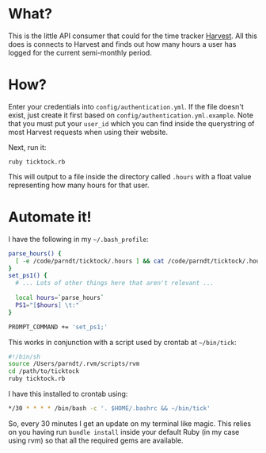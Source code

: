 # What?

This is the little API consumer that could for the time tracker [Harvest](http://getharvest.com).
All this does is connects to Harvest and finds out how many hours a user has
logged for the current semi-monthly period.

# How?

Enter your credentials into `config/authentication.yml`.  If the file doesn't
exist, just create it first based on `config/authentication.yml.example`. Note
that you must put your `user_id` which you can find inside the querystring
of most Harvest requests when using their website.

Next, run it:

    ruby ticktock.rb

This will output to a file inside the directory called `.hours` with a float
value representing how many hours for that user.

# Automate it!

I have the following in my `~/.bash_profile`:

```bash
parse_hours() {
  [ -e /code/parndt/ticktock/.hours ] && cat /code/parndt/ticktock/.hours
}
set_ps1() {
  # ... Lots of other things here that aren't relevant ...
  
  local hours=`parse_hours`
  PS1="[$hours] \t:"
}

PROMPT_COMMAND += 'set_ps1;'
```

This works in conjunction with a script used by crontab at `~/bin/tick`:

```bash
#!/bin/sh
source /Users/parndt/.rvm/scripts/rvm
cd /path/to/ticktock
ruby ticktock.rb

```

I have this installed to crontab using:

```bash
*/30 * * * * /bin/bash -c '. $HOME/.bashrc && ~/bin/tick'
```

So, every 30 minutes I get an update on my terminal like magic.
This relies on you having run `bundle install` inside your default
Ruby (in my case using rvm) so that all the required gems are available.